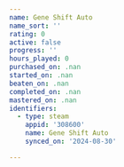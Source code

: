 ```yaml
---
name: Gene Shift Auto
name_sort: ''
rating: 0
active: false
progress: ''
hours_played: 0
purchased_on: .nan
started_on: .nan
beaten_on: .nan
completed_on: .nan
mastered_on: .nan
identifiers:
  - type: steam
    appid: '308600'
    name: Gene Shift Auto
    synced_on: '2024-08-30'

---
```

